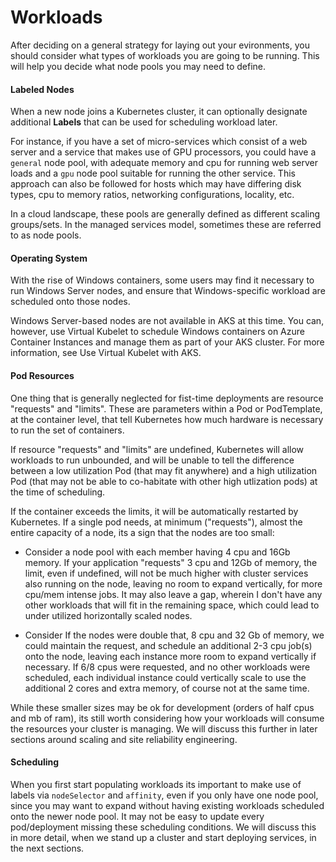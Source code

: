 # Workloads

After deciding on a general strategy for laying out your evironments, you should consider what types of workloads you are going to be running. This will help you decide what node pools you may need to define.

#### Labeled Nodes
When a new node joins a Kubernetes cluster, it can optionally designate additional **Labels** that can be used for scheduling workload later. 

For instance, if you have a set of micro-services which consist of a web server and a service that makes use of GPU processors, you could have a `general` node pool, with adequate memory and cpu for running web server loads and a `gpu` node pool suitable for running the other service. This approach can also be followed for hosts which may have differing disk types, cpu to memory ratios, networking configurations, locality, etc. 

In a cloud landscape, these pools are generally defined as different scaling groups/sets. In the managed services model, sometimes these are referred to as node pools.

#### Operating System
With the rise of Windows containers, some users may find it necessary to run Windows Server nodes, and ensure that Windows-specific workload are scheduled onto those nodes. 

Windows Server-based nodes are not available in AKS at this time. You can, however, use Virtual Kubelet to schedule Windows containers on Azure Container Instances and manage them as part of your AKS cluster. For more information, see Use Virtual Kubelet with AKS.

#### Pod Resources
One thing that is generally neglected for fist-time deployments are resource "requests" and "limits". These are parameters within a Pod or PodTemplate, at the container level, that tell Kubernetes how much hardware is necessary to run the set of containers. 

If resource "requests" and "limits" are undefined, Kubernetes will allow workloads to run unbounded, and will be unable to tell the difference between a low utilization Pod (that may fit anywhere) and a high utilization Pod (that may not be able to co-habitate with other high utlization pods) at the time of scheduling.

If the container exceeds the limits, it will be automatically restarted by Kubernetes. If a single pod needs, at minimum ("requests"), almost the entire capacity of a node, its a sign that the nodes are too small:

- Consider a node pool with each member having 4 cpu and 16Gb memory. If your application "requests" 3 cpu and 12Gb of memory, the limit, even if undefined, will not be much higher with cluster services also running on the node, leaving no room to expand vertically, for more cpu/mem intense jobs. It may also leave a gap, wherein I don't have any other workloads that will fit in the remaining space, which could lead to under utilized horizontally scaled nodes. 

- Consider If the nodes were double that, 8 cpu and 32 Gb of memory, we could maintain the request, and schedule an additional 2-3 cpu job(s) onto the node, leaving each instance more room to expand vertically if necessary. If 6/8 cpus were requested, and no other workloads were scheduled, each individual instance could vertically scale to use the additional 2 cores and extra memory, of course not at the same time.

While these smaller sizes may be ok for development (orders of half cpus and mb of ram), its still worth considering how your workloads will consume the resources your cluster is managing. We will discuss this further in later sections around scaling and site reliability engineering.

#### Scheduling
When you first start populating workloads its important to make use of labels via `nodeSelector` and `affinity`, even if you only have one node pool, since you may want to expand without having existing workloads scheduled onto the newer node pool. It may not be easy to update every pod/deployment missing these scheduling conditions. We will discuss this in more detail, when we stand up a cluster and start deploying services, in the next sections.